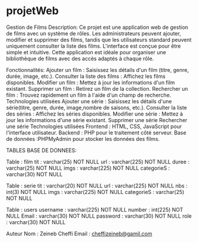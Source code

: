# projetWeb
Gestion de Films
Description:
Ce projet est une application web de gestion de films avec un système de rôles. Les administrateurs peuvent ajouter, modifier et supprimer des films, tandis que les utilisateurs standard peuvent uniquement consulter la liste des films. L'interface est conçue pour être simple et intuitive. Cette application est idéale pour organiser une bibliothèque de films avec des accès adaptés à chaque rôle.

Fonctionnalités:
Ajouter un film : Saisissez les détails d'un film (titre, genre, durée, image, etc.).
Consulter la liste des films : Affichez les films disponibles.
Modifier un film : Mettez à jour les informations d'un film existant.
Supprimer un film : Retirez un film de la collection.
Rechercher un film : Trouvez rapidement un film à l'aide d'un champ de recherche.
Technologies utilisées
Ajouter une série : Saisissez les détails d'une série(titre, genre, durée, image,nombre de saisons, etc.).
Consulter la liste des séries : Affichez les séries disponibles.
Modifier une série : Mettez à jour les informations d'une série existant.
Supprimer une série 
Rechercher une série
Technologies utilisées
Frontend : HTML, CSS, JavaScript pour l'interface utilisateur.
Backend : PHP pour le traitement côté serveur.
Base de données :PHPMyAdmin pour stocker les données des films.

TABLES BASE DE DONNEES:

Table : film
tit : varchar(25) NOT NULL
url : varchar(225) NOT NULL
duree : varchar(25) NOT NULL
imgs : varchar(225) NOT NULL
categorieS : varchar(30) NOT NULL

Table : serie
tit : varchar(20) NOT NULL
url : varchar(225) NOT NULL
nbs : int(3) NOT NULL
imgs : varchar(225) NOT NULL
categorieS : varchar(25) NOT NULL

Table : users
username : varchar(225) NOT NULL
number : int(225) NOT NULL
Email : varchar(30) NOT NULL
password : varchar(30) NOT NULL
role : varchar(30) NOT NULL

Auteur
Nom : Zeineb Cheffi
Email : cheffizeineb@gamil.com
